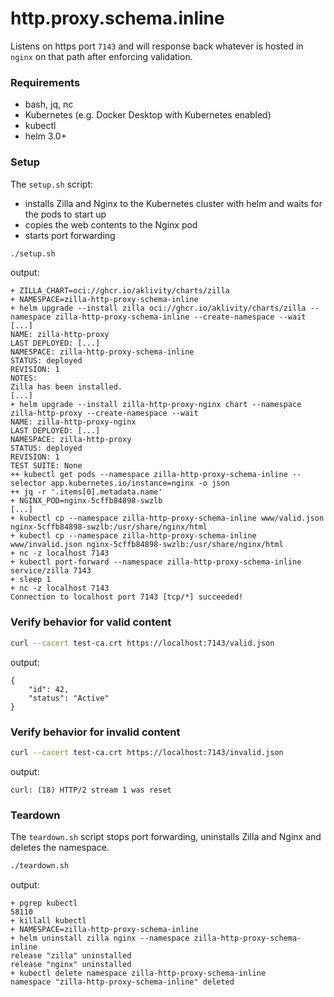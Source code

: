 # http.proxy.schema.inline

Listens on https port `7143` and will response back whatever is hosted in `nginx` on that path after enforcing validation.

### Requirements

- bash, jq, nc
- Kubernetes (e.g. Docker Desktop with Kubernetes enabled)
- kubectl
- helm 3.0+

### Setup

The `setup.sh` script:

- installs Zilla and Nginx to the Kubernetes cluster with helm and waits for the pods to start up
- copies the web contents to the Nginx pod
- starts port forwarding

```bash
./setup.sh
```

output:

```text
+ ZILLA_CHART=oci://ghcr.io/aklivity/charts/zilla
+ NAMESPACE=zilla-http-proxy-schema-inline
+ helm upgrade --install zilla oci://ghcr.io/aklivity/charts/zilla --namespace zilla-http-proxy-schema-inline --create-namespace --wait [...]
NAME: zilla-http-proxy
LAST DEPLOYED: [...]
NAMESPACE: zilla-http-proxy-schema-inline
STATUS: deployed
REVISION: 1
NOTES:
Zilla has been installed.
[...]
+ helm upgrade --install zilla-http-proxy-nginx chart --namespace zilla-http-proxy --create-namespace --wait
NAME: zilla-http-proxy-nginx
LAST DEPLOYED: [...]
NAMESPACE: zilla-http-proxy
STATUS: deployed
REVISION: 1
TEST SUITE: None
++ kubectl get pods --namespace zilla-http-proxy-schema-inline --selector app.kubernetes.io/instance=nginx -o json
++ jq -r '.items[0].metadata.name'
+ NGINX_POD=nginx-5cffb84898-swzlb
[...]
+ kubectl cp --namespace zilla-http-proxy-schema-inline www/valid.json nginx-5cffb84898-swzlb:/usr/share/nginx/html
+ kubectl cp --namespace zilla-http-proxy-schema-inline www/invalid.json nginx-5cffb84898-swzlb:/usr/share/nginx/html
+ nc -z localhost 7143
+ kubectl port-forward --namespace zilla-http-proxy-schema-inline service/zilla 7143
+ sleep 1
+ nc -z localhost 7143
Connection to localhost port 7143 [tcp/*] succeeded!
```

### Verify behavior for valid content

```bash
curl --cacert test-ca.crt https://localhost:7143/valid.json
```

output:

```text
{
    "id": 42,
    "status": "Active"
}
```

### Verify behavior for invalid content

```bash
curl --cacert test-ca.crt https://localhost:7143/invalid.json
```

output:

```text
curl: (18) HTTP/2 stream 1 was reset
```

### Teardown

The `teardown.sh` script stops port forwarding, uninstalls Zilla and Nginx and deletes the namespace.

```bash
./teardown.sh
```

output:

```text
+ pgrep kubectl
58110
+ killall kubectl
+ NAMESPACE=zilla-http-proxy-schema-inline
+ helm uninstall zilla nginx --namespace zilla-http-proxy-schema-inline
release "zilla" uninstalled
release "nginx" uninstalled
+ kubectl delete namespace zilla-http-proxy-schema-inline
namespace "zilla-http-proxy-schema-inline" deleted
```
